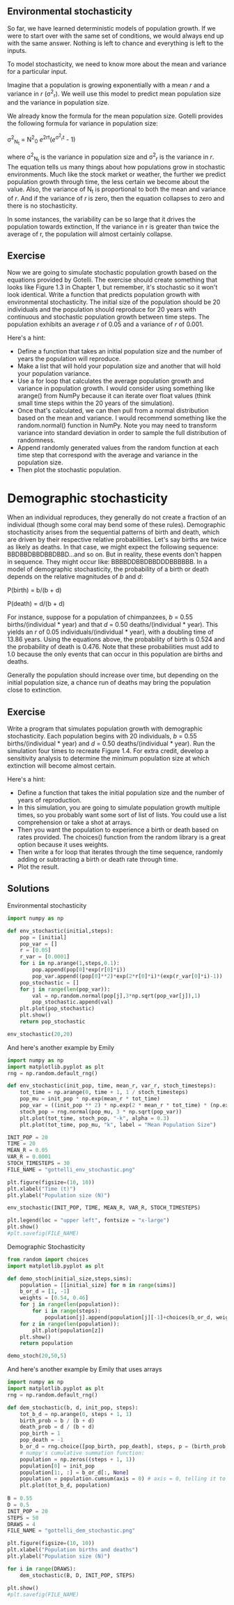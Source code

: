 ## Environmental stochasticity

So far, we have learned deterministic models of population growth. If we were to start over with the same set of conditions, we would always end up with the same answer. Nothing is left to chance and everything is left to the inputs.

To model stochasticity, we need to know more about the mean and variance for a particular input.

Imagine that a population is growing exponentially with a mean *r* and a variance in *r* (&sigma;<sup>2</sup><sub>r</sub>). We weill use this model to predict mean population size and the variance in population size.

We already know the formula for the mean population size. Gotelli provides the following formula for variance in population size:

&sigma;<sup>2</sup><sub>N<sub>t</sub></sub> = N<sup>2</sup><sub>0</sub> *e*<sup>2rt</sup>(*e*<sup>&sigma;<sup>2</sup><sub>r</sub>t</sup> - 1)

where &sigma;<sup>2</sup><sub>N<sub>t</sub></sub> is the variance in population size and &sigma;<sup>2</sup><sub>r</sub> is the variance in *r*. The equation tells us many things about how populations grow in stochastic environments. Much like the stock market or weather, the further we predict population growth through time, the less certain we become about the value. Also, the variance of N<sub>t</sub> is proportional to both the mean and variance of *r*. And if the variance of *r* is zero, then the equation collapses to zero and there is no stochasticity.

In some instances, the variability can be so large that it drives the population towards extinction, If the variance in r is greater than twice the average of r, the population will almost certainly collapse.

## Exercise

Now we are going to simulate stochastic population growth based on the equations provided by Gotelli. The exercise should create something that looks like Figure 1.3 in Chapter 1, but remember, it's stochastic so it won't look identical. Write a function that predicts population growth with environmental stochasticity. The initial size of the population should be 20 individuals and the population should reproduce for 20 years with continuous and stochastic population growth between time steps. The population exhibits an average *r* of 0.05 and a variance of *r* of 0.001.

Here's a hint:
* Define a function that takes an initial population size and the number of years the population will reproduce.
* Make a list that will hold your population size and another that will hold your population variance.
* Use a for loop that calculates the average population growth and variance in population growth. I would consider using something like arange() from NumPy because it can iterate over float values (think small time steps within the 20 years of the simulation).
* Once that's calculated, we can then pull from a normal distribution based on the mean and variance. I would recommend something like the random.normal() function in NumPy. Note you may need to transform variance into standard deviation in order to sample the full distribution of randomness.
* Append randomly generated values from the random function at each time step that correspond with the average and variance in the population size.
* Then plot the stochastic population.

# Demographic stochasticity
When an individual reproduces, they generally do not create a fraction of an individual (though some coral may bend some of these rules). Demographic stochasticity arises from the sequential patterns of birth and death, which are driven by their respective relative probabilities. Let's say births are twice as likely as deaths. In that case, we might expect the following sequence: BBDBBDBBDBBDBBD...and so on. But in reality, these events don't happen in sequence. They might occur like: BBBBDDBBDBBDDDBBBBBB. In a model of demographic stochasticity, the probability of a birth or death depends on the relative magnitudes of *b* and *d*:

P(birth) = b/(b + d)

P(death) = d/(b + d)

For instance, suppose for a population of chimpanzees, *b* = 0.55 births/(individual * year) and that *d* = 0.50 deaths/(individual * year). This yields an *r* of 0.05 individuals/(individual * year), with a doubling time of 13.86 years. Using the equations above, the probability of birth is 0.524 and the probability of death is 0.476. Note that these probabilities must add to 1.0 because the only events that can occur in this population are births and deaths.

Generally the population should increase over time, but depending on the initial population size, a chance run of deaths may bring the population close to extinction.

## Exercise

Write a program that simulates population growth with demographic stochasticity. Each population begins with 20 individuals, *b* = 0.55 births/(individual * year) and *d* = 0.50 deaths/(individual * year). Run the simulation four times to recreate Figure 1.4. For extra credit, develop a sensitivity analysis to determine the minimum population size at which extinction will become almost certain.

Here's a hint:
* Define a function that takes the initial population size and the number of years of reproduction.
* In this simulation, you are going to simulate population growth multiple times, so you probably want some sort of list of lists. You could use a list comprehension or take a shot at arrays.
* Then you want the population to experience a birth or death based on rates provided. The choices() function from the random library is a great option because it uses weights.
* Then write a for loop that iterates through the time sequence, randomly adding or subtracting a birth or death rate through time.
* Plot the result.

## Solutions

Environmental stochasticity
```python
import numpy as np

def env_stochastic(initial,steps):
    pop = [initial]
    pop_var = []
    r = [0.05]
    r_var = [0.0001]
    for i in np.arange(1,steps,0.1):
        pop.append(pop[0]*exp(r[0]*i))
        pop_var.append((pop[0]**2)*exp(2*r[0]*i)*(exp(r_var[0]*i)-1))
    pop_stochastic = []
    for j in range(len(pop_var)):
        val = np.random.normal(pop[j],3*np.sqrt(pop_var[j]),1)
        pop_stochastic.append(val)
    plt.plot(pop_stochastic)
    plt.show()
    return pop_stochastic

env_stochastic(20,20)
```
And here's another example by Emily
```python
import numpy as np
import matplotlib.pyplot as plt
rng = np.random.default_rng()

def env_stochastic(init_pop, time, mean_r, var_r, stoch_timesteps):
    tot_time = np.arange(0, time + 1, 1 / stoch_timesteps)
    pop_mu = init_pop * np.exp(mean_r * tot_time)
    pop_var = ((init_pop ** 2) * np.exp(2 * mean_r * tot_time) * (np.exp(var_r * tot_time) - 1))
    stoch_pop = rng.normal(pop_mu, 3 * np.sqrt(pop_var))    
    plt.plot(tot_time, stoch_pop, "-k", alpha = 0.3)
    plt.plot(tot_time, pop_mu, "k", label = "Mean Population Size")

INIT_POP = 20
TIME = 20
MEAN_R = 0.05
VAR_R = 0.0001
STOCH_TIMESTEPS = 30
FILE_NAME = "gottelli_env_stochastic.png"

plt.figure(figsize=(10, 10))
plt.xlabel("Time (t)")
plt.ylabel("Population size (N)")

env_stochastic(INIT_POP, TIME, MEAN_R, VAR_R, STOCH_TIMESTEPS)

plt.legend(loc = "upper left", fontsize = "x-large")
plt.show()
#plt.savefig(FILE_NAME)
```

Demographic Stochasticity
```python
from random import choices
import matplotlib.pyplot as plt

def demo_stoch(initial_size,steps,sims):
    population = [[initial_size] for m in range(sims)]
    b_or_d = [1, -1]
    weights = [0.54, 0.46]
    for j in range(len(population)):
        for i in range(steps):
            population[j].append(population[j][-1]+choices(b_or_d, weights)[0])
    for z in range(len(population)):
        plt.plot(population[z])
    plt.show()
    return population

demo_stoch(20,50,5)
```
And here's another example by Emily that uses arrays
```python
import numpy as np
import matplotlib.pyplot as plt
rng = np.random.default_rng()

def dem_stochastic(b, d, init_pop, steps):
    tot_b_d = np.arange(0, steps + 1, 1)
    birth_prob = b / (b + d)
    death_prob = d / (b + d)
    pop_birth = 1
    pop_death = -1
    b_or_d = rng.choice([pop_birth, pop_death], steps, p = (birth_prob, death_prob))
    # numpy's cumulative summation function:
    population = np.zeros((steps + 1, 1))
    population[0] = init_pop
    population[1:, :] = b_or_d[:, None]
    population = population.cumsum(axis = 0) # axis = 0, telling it to add across the row
    plt.plot(tot_b_d, population)
   
B = 0.55
D = 0.5
INIT_POP = 20
STEPS = 50
DRAWS = 4
FILE_NAME = "gottelli_dem_stochastic.png"

plt.figure(figsize=(10, 10))
plt.xlabel("Population births and deaths")
plt.ylabel("Population size (N)")

for i in range(DRAWS):
    dem_stochastic(B, D, INIT_POP, STEPS)

plt.show()
#plt.savefig(FILE_NAME)
```
